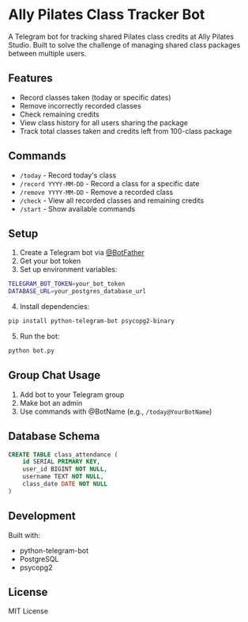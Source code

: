 # Ally Pilates Class Tracker Bot

A Telegram bot for tracking shared Pilates class credits at Ally Pilates Studio. Built to solve the challenge of managing shared class packages between multiple users.

## Features

- Record classes taken (today or specific dates)
- Remove incorrectly recorded classes
- Check remaining credits
- View class history for all users sharing the package
- Track total classes taken and credits left from 100-class package

## Commands

- `/today` - Record today's class
- `/record YYYY-MM-DD` - Record a class for a specific date
- `/remove YYYY-MM-DD` - Remove a recorded class
- `/check` - View all recorded classes and remaining credits
- `/start` - Show available commands

## Setup

1. Create a Telegram bot via [@BotFather](https://t.me/BotFather)
2. Get your bot token
3. Set up environment variables:
```bash
TELEGRAM_BOT_TOKEN=your_bot_token
DATABASE_URL=your_postgres_database_url
```
4. Install dependencies:
```bash
pip install python-telegram-bot psycopg2-binary
```
5. Run the bot:
```bash
python bot.py
```

## Group Chat Usage

1. Add bot to your Telegram group
2. Make bot an admin
3. Use commands with @BotName (e.g., `/today@YourBotName`)

## Database Schema

```sql
CREATE TABLE class_attendance (
    id SERIAL PRIMARY KEY,
    user_id BIGINT NOT NULL,
    username TEXT NOT NULL,
    class_date DATE NOT NULL
)
```

## Development

Built with:
- python-telegram-bot
- PostgreSQL
- psycopg2

## License

MIT License
